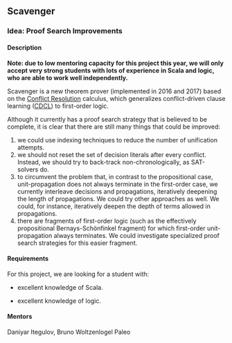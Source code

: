 
## Scavenger

### Idea: Proof Search Improvements

#### Description

**Note: due to low mentoring capacity for this project this year, we will only accept very strong students with lots of experience in Scala and logic, who are able to work well independently.**

Scavenger is a new theorem prover (implemented in 2016 and 2017) based on the [Conflict Resolution](https://arxiv.org/pdf/1602.04568v1.pdf) calculus, which generalizes conflict-driven clause learning ([CDCL](https://en.wikipedia.org/wiki/Conflict-Driven_Clause_Learning)) to first-order logic. 

Although it currently has a proof search strategy that is believed to be complete, it is clear that there are still many things that could be improved:

1. we could use indexing techniques to reduce the number of unification attempts.
2. we should not reset the set of decision literals after every conflict. Instead, we should try to back-track non-chronologically, as SAT-solvers do.
3. to circumvent the problem that, in contrast to the propositional case, unit-propagation does not always terminate in the first-order case, we currently interleave decisions and propagations, iteratively deepening the length of propagations. We could try other approaches as well. We could, for instance, iteratively deepen the depth of terms allowed in propagations.
4. there are fragments of first-order logic (such as the effectively propositional Bernays-Schönfinkel fragment) for which first-order unit-propagation always terminates. We could investigate specialized proof search strategies for this easier fragment.



#### Requirements

For this project, we are looking for a student with:

- excellent knowledge of Scala.

- excellent knowledge of logic.


#### Mentors

Daniyar Itegulov, Bruno Woltzenlogel Paleo




